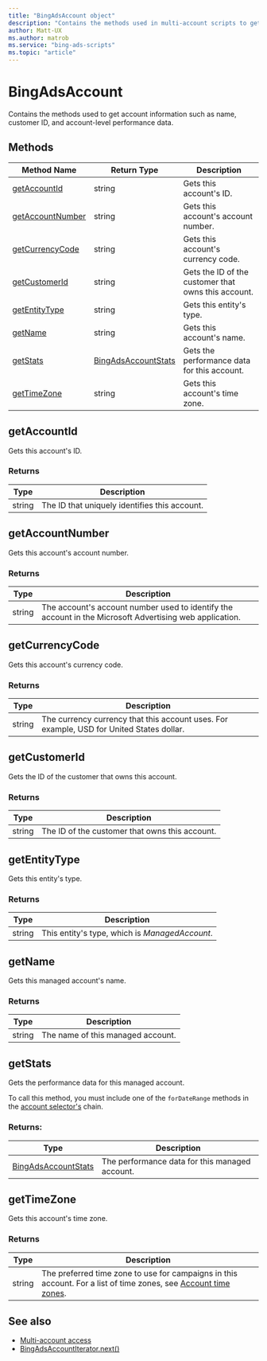 ```yaml
---
title: "BingAdsAccount object"
description: "Contains the methods used in multi-account scripts to get account information such as name, customer ID, and account-level performance data."
author: Matt-UX
ms.author: matrob
ms.service: "bing-ads-scripts"
ms.topic: "article"
---
```


# BingAdsAccount

Contains the methods used to get account information such as name, customer ID, and account-level performance data.


## Methods
|Method Name|Return Type|Description|
|-|-|-
[getAccountId](#getaccountid)|string|Gets this account's ID.
[getAccountNumber](#getaccountnumber)|string|Gets this account's account number.
[getCurrencyCode](#getcurrencycode)|string|Gets this account's currency code.
[getCustomerId](#getcustomerid)|string|Gets the ID of the customer that owns this account.
[getEntityType](#getentitytype)|string|Gets this entity's type.
[getName](#getname)|string|Gets this account's name.
[getStats](#getstats)|[BingAdsAccountStats](BingAdsAccountStats.md)|Gets the performance data for this account.
[getTimeZone](#gettimezone)|string|Gets this account's time zone.


## <a name="getaccountid"></a>getAccountId
Gets this account's ID.

### Returns
|Type|Description|
|-|-
string|The ID that uniquely identifies this account.


## <a name="getaccountnumber"></a>getAccountNumber
Gets this account's account number.

### Returns
|Type|Description|
|-|-
string|The account's account number used to identify the account in the Microsoft Advertising web application.


## <a name="getcurrencycode"></a>getCurrencyCode
Gets this account's currency code.

### Returns
|Type|Description|
|-|-
string|The currency currency that this account uses. For example, USD for United States dollar.


## <a name="getcustomerid"></a>getCustomerId
Gets the ID of the customer that owns this account.

### Returns
|Type|Description|
|-|-
string|The ID of the customer that owns this account.


## <a name="getentitytype"></a>getEntityType
Gets this entity's type.

### Returns
|Type|Description|
|-|-
string|This entity's type, which is *ManagedAccount*.


## <a name="getname"></a>getName
Gets this managed account's name.

### Returns
|Type|Description|
|-|-
string|The name of this managed account.


## <a name="getstats"></a>getStats
Gets the performance data for this managed account. 

To call this method, you must include one of the `forDateRange` methods in the [account selector's](BingAdsAccountSelector.md) chain.

### Returns:
|Type|Description|
|-|-
[BingAdsAccountStats](BingAdsAccountStats.md)|The performance data for this managed account.


## <a name="gettimezone"></a>getTimeZone
Gets this account's time zone.

### Returns
|Type|Description|
|-|-
string|The preferred time zone to use for campaigns in this account. For a list of time zones, see [Account time zones](../concepts/timezone-mapping.md).


## See also

- [Multi-account access](../guides/multi-account-access.md)
- [BingAdsAccountIterator.next()](BingAdsAccountIterator.md#next)
